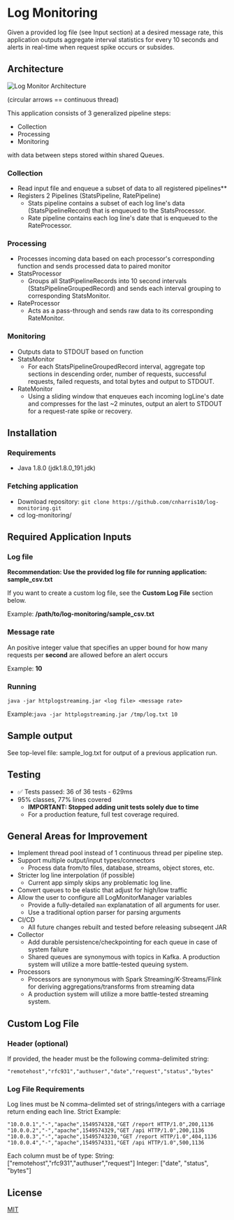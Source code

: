 # Log Monitoring

Given a provided log file (see Input section) at a desired message rate, this application outputs aggregate interval statistics for every 10 seconds and alerts in real-time when request spike occurs or subsides.

## Architecture

![Log Monitor Architecture](https://imgur.com/XckeNZ1.png)

(circular arrows == continuous thread)

This application consists of 3 generalized pipeline steps:
- Collection
- Processing
- Monitoring

with data between steps stored within shared Queues.

### Collection
- Read input file and enqueue a subset of data to all registered pipelines**
- Registers 2 Pipelines (StatsPipeline, RatePipeline)
    - Stats pipeline contains a subset of each log line's data (StatsPipelineRecord) that is enqueued to the StatsProcessor.
    - Rate pipeline contains each log line's date that is enqueued to the RateProcessor.

### Processing
- Processes incoming data based on each processor's corresponding function and sends processed data to paired monitor
- StatsProcessor
    - Groups all StatPipelineRecords into 10 second intervals (StatsPipelineGroupedRecord) and sends each interval grouping to corresponding StatsMonitor.
- RateProcessor
    - Acts as a pass-through and sends raw data to its corresponding RateMonitor.

### Monitoring
- Outputs data to STDOUT based on function
- StatsMonitor
    - For each StatsPipelineGroupedRecord interval, aggregate top sections in descending order, number of requests, successful requests, failed requests, and total bytes and output to STDOUT.
- RateMonitor
    - Using a sliding window that enqueues each incoming logLine's date and compresses for the last ~2 minutes, output an alert to STDOUT for a request-rate spike or recovery.

## Installation

### Requirements
- Java 1.8.0 (jdk1.8.0_191.jdk)

### Fetching application
- Download repository: `git clone https://github.com/cnharris10/log-monitoring.git`
- cd log-monitoring/

## Required Application Inputs

### Log file
**Recommendation: Use the provided log file for running application: sample_csv.txt**

If you want to create a custom log file, see the **Custom Log File** section below.

Example: **/path/to/log-monitoring/sample_csv.txt**

### Message rate
An positive integer value that specifies an upper bound for how many requests per **second** are allowed before an alert occurs

Example: **10**

### Running
`java -jar httplogstreaming.jar <log file> <message rate>`

Example:`java -jar httplogstreaming.jar /tmp/log.txt 10`

## Sample output
See top-level file: sample_log.txt for output of a previous application run.

## Testing

- :white_check_mark: Tests passed: 36 of 36 tests - 629ms
- 95% classes, 77% lines covered
    - **IMPORTANT: Stopped adding unit tests solely due to time**
    - For a production feature, full test coverage required.

## General Areas for Improvement
- Implement thread pool instead of 1 continuous thread per pipeline step.
- Support multiple output/input types/connectors
    - Process data from/to files, database, streams, object stores, etc.
- Stricter log line interpolation (if possible)
    - Current app simply skips any problematic log line.
- Convert queues to be elastic that adjust for high/low traffic
- Allow the user to configure all LogMonitorManager variables
    - Provide a fully-detailed `man` explanatation of all arguments for user.
    - Use a traditional option parser for parsing arguments
- CI/CD
    - All future changes rebuilt and tested before releasing subseqent JAR
- Collector
    - Add durable persistence/checkpointing for each queue in case of system failure
    - Shared queues are synonymous with topics in Kafka.  A production system will utilize a more battle-tested queuing system.
- Processors
    - Processors are synonymous with Spark Streaming/K-Streams/Flink for deriving aggregations/transforms from streaming data
    - A production system will utilize a more battle-tested streaming system.

## Custom Log File

### Header (optional)
If provided, the header must be the following comma-delimited string:
```
"remotehost","rfc931","authuser","date","request","status","bytes"
```

### Log File Requirements
Log lines must be N comma-delimted set of strings/integers with a carriage return ending each line.
Strict Example: 
```
"10.0.0.1","-","apache",1549574328,"GET /report HTTP/1.0",200,1136
"10.0.0.2","-","apache",1549574329,"GET /api HTTP/1.0",200,1136
"10.0.0.3","-","apache",15495743230,"GET /report HTTP/1.0",404,1136
"10.0.0.4","-","apache",1549574331,"GET /api HTTP/1.0",500,1136
```

Each column must be of type:
String: ["remotehost","rfc931","authuser","request"]
Integer: ["date", "status", "bytes"]

## License
[MIT](https://choosealicense.com/licenses/mit/)
